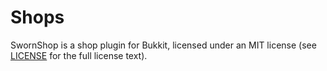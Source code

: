 Shops
=========

SwornShop is a shop plugin for Bukkit, licensed under an MIT license (see
[LICENSE](/queryselector/SwornShop/tree/master/LICENSE) for the full license
text).